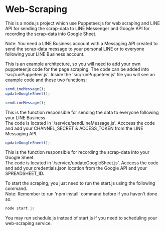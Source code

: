 # Web-Scraping

This is a node.js project which use Puppeteer.js for web scraping and LINE API for sending the scrap-data to LINE Messenger and Google API for recording the scrap-data into Google Sheet.
    
Note: You need a LINE Business account with a Messaging API created to send the scrap-data message to your personal LINE or to everyone following your LINE Business account.    
    
This is an example architecture, so you will need to add your own puppeteer.js code for the page scraping. The code can be added into 'src/runPuppeteer.js'.    Inside the 'src/runPuppeteer.js' file you will see an example code and these two functions:
```js
sendLineMessage();
updateGoogleSheet();
```
    
```js
sendLineMessage();
```
This is the function responsible for sending the data to everyone following your LINE Business.    
The code is located in '/service/sendLineMessage.js'. Acccess the code and add your CHANNEL_SECRET & ACCESS_TOKEN from the LINE Messaging API.    
    
```js
updateGoogleSheet();
```
This is the function responsible for recording the scrap-data into your Google Sheet.   
The code is located in '/service/updateGoogleSheet.js'. Acccess the code and add your credentials.json location from the Google API and your SPREADSHEET_ID.    
    
To start the scraping, you just need to run the start.js using the following command.   
Note: Remember to run 'npm install' command before if you haven't done so.    
```js
node start.js
```
You may run schedule.js instead of start.js if you need to scheduling your web-scraping service.    
